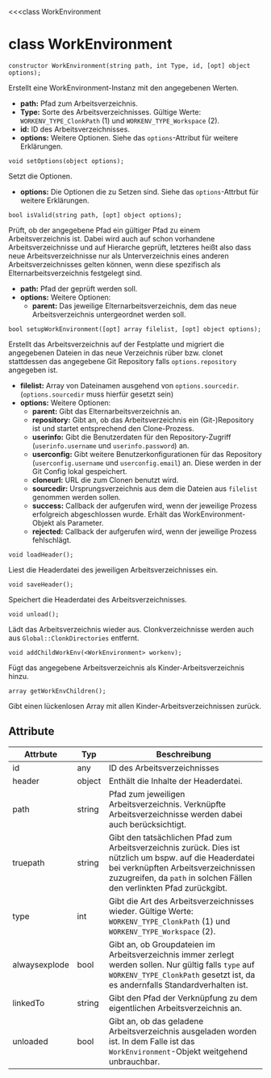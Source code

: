 ﻿<<<class WorkEnvironment

# class WorkEnvironment

```fnpreview
constructor WorkEnvironment(string path, int Type, id, [opt] object options);
```
Erstellt eine WorkEnvironment-Instanz mit den angegebenen Werten.

* **path:**
  Pfad zum Arbeitsverzeichnis.
* **Type:**
  Sorte des Arbeitsverzeichnisses. Gültige Werte: ```WORKENV_TYPE_ClonkPath``` (1) und ```WORKENV_TYPE_Workspace``` (2).
* **id:**
  ID des Arbeitsverzeichnisses.
* **options:**
  Weitere Optionen. Siehe das ```options```-Attribut für weitere Erklärungen.

```fnpreview
void setOptions(object options);
```
Setzt die Optionen.

* **options:**
  Die Optionen die zu Setzen sind. Siehe das ```options```-Attrbut für weitere Erklärungen.

```fnpreview
bool isValid(string path, [opt] object options);
```
Prüft, ob der angegebene Pfad ein gültiger Pfad zu einem Arbeitsverzeichnis ist. Dabei wird auch auf schon vorhandene Arbeitsverzeichnisse und auf Hierarche geprüft, letzteres heißt also dass neue Arbeitsverzeichnisse nur als Unterverzeichnis eines anderen Arbeitsverzeichnisses gelten können, wenn diese spezifisch als Elternarbeitsverzeichnis festgelegt sind.

* **path:**
  Pfad der geprüft werden soll.
* **options:**
  Weitere Optionen:
  * **parent:**
    Das jeweilige Elternarbeitsverzeichnis, dem das neue Arbeitsverzeichnis untergeordnet werden soll.

```fnpreview
bool setupWorkEnvironment([opt] array filelist, [opt] object options);
```
Erstellt das Arbeitsverzeichnis auf der Festplatte und migriert die angegebenen Dateien in das neue Verzeichnis rüber bzw. clonet stattdessen das angegebene Git Repository falls ```options.repository``` angegeben ist.

* **filelist:**
  Array von Dateinamen ausgehend von ```options.sourcedir```. (```options.sourcedir``` muss hierfür gesetzt sein)
* **options:**
  Weitere Optionen:
  * **parent:**
    Gibt das Elternarbeitsverzeichnis an.
  * **repository:**
    Gibt an, ob das Arbeitsverzeichnis ein (Git-)Repository ist und startet entsprechend den Clone-Prozess.
  * **userinfo:**
    Gibt die Benutzerdaten für den Repository-Zugriff (```userinfo.username``` und ```userinfo.password```) an.
  * **userconfig:**
	Gibt weitere Benutzerkonfigurationen für das Repository (```userconfig.username``` und ```userconfig.email```) an. Diese werden in der Git Config lokal gespeichert.
  * **cloneurl:**
    URL die zum Clonen benutzt wird.
  * **sourcedir:**
    Ursprungsverzeichnis aus dem die Dateien aus ```filelist``` genommen werden sollen.
  * **success:**
    Callback der aufgerufen wird, wenn der jeweilige Prozess erfolgreich abgeschlossen wurde. Erhält das WorkEnvironment-Objekt als Parameter.
  * **rejected:**
    Callback der aufgerufen wird, wenn der jeweilige Prozess fehlschlägt.

```fnpreview
void loadHeader();
```
Liest die Headerdatei des jeweiligen Arbeitsverzeichnisses ein.

```fnpreview
void saveHeader();
```
Speichert die Headerdatei des Arbeitsverzeichnisses.

```fnpreview
void unload();
```
Lädt das Arbeitsverzeichnis wieder aus. Clonkverzeichnisse werden auch aus ```Global::ClonkDirectories``` entfernt.

```fnpreview
void addChildWorkEnv(<WorkEnvironment> workenv);
```
Fügt das angegebene Arbeitsverzeichnis als Kinder-Arbeitsverzeichnis hinzu.

```fnpreview
array getWorkEnvChildren();
```
Gibt einen lückenlosen Array mit allen Kinder-Arbeitsverzeichnissen zurück.

## Attribute

| Attrbute | Typ | Beschreibung |
|----------|-----|--------------|
| id | any | ID des Arbeitsverzeichnisses |
| header | object | Enthält die Inhalte der Headerdatei. |
| path | string | Pfad zum jeweiligen Arbeitsverzeichnis. Verknüpfte Arbeitsverzeichnisse werden dabei auch berücksichtigt. |
| truepath | string | Gibt den tatsächlichen Pfad zum Arbeitsverzeichnis zurück. Dies ist nützlich um bspw. auf die Headerdatei bei verknüpften Arbeitsverzeichnissen zuzugreifen, da ```path``` in solchen Fällen den verlinkten Pfad zurückgibt. |
| type | int | Gibt die Art des Arbeitsverzeichnisses wieder. Gültige Werte: ```WORKENV_TYPE_ClonkPath``` (1) und ```WORKENV_TYPE_Workspace``` (2).
| alwaysexplode | bool | Gibt an, ob Groupdateien im Arbeitsverzeichnis immer zerlegt werden sollen. Nur gültig falls ```type``` auf ```WORKENV_TYPE_ClonkPath``` gesetzt ist, da es andernfalls Standardverhalten ist. |
| linkedTo | string | Gibt den Pfad der Verknüpfung zu dem eigentlichen Arbeitsverzeichnis an. 
| unloaded | bool | Gibt an, ob das geladene Arbeitsverzeichnis ausgeladen worden ist. In dem Falle ist das ```WorkEnvironment```-Objekt weitgehend unbrauchbar. |

